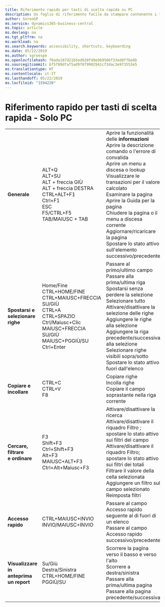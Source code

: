 ```yaml
---
title: Riferimento rapido per tasti di scelta rapida su PC
description: Un foglio di riferimento facile da stampare contenente i tasti di scelta rapida più utilizzati per utenti di PC.
author: SorenGP
ms.service: dynamics365-business-central
ms.topic: article
ms.devlang: na
ms.tgt_pltfrm: na
ms.workload: na
ms.search.keywords: accessibility, shortcuts, keyboarding
ms.date: 05/22/2019
ms.author: sgroespe
ms.openlocfilehash: f0ada187d21b5ed920fd9e969586f33ed0ffbe8b
ms.sourcegitcommit: bf5f89dfaf5ad9f8f9902941cf3dac3e9f3553e5
ms.translationtype: HT
ms.contentlocale: it-IT
ms.lasthandoff: 05/22/2019
ms.locfileid: "1594220"
---
```

# <a name="keyboard-quick-reference---pc-only"></a>Riferimento rapido per tasti di scelta rapida - Solo PC

||||  
|----------------|-----------|----------------|
|**Generale**|ALT+Q<br />ALT+SU<br />ALT + freccia GIÙ<br />ALT + freccia DESTRA<br />CTRL+ALT+F1<br />Ctrl+F1<br />ESC<br />F5/CTRL+F5<br />TAB/MAIUSC + TAB<br />|Aprire la funzionalità delle **informazioni**<br />Aprire la descrizione comando o l'errore di convalida<br />Aprire un menu a discesa o lookup<br />Visualizzare le transazioni per il valore calcolato<br />Esaminare la pagina<br />Aprire la Guida per la pagina<br />Chiudere la pagina o il menu a discesa corrente<br />Aggiornare/ricaricare la pagina<br />Spostare lo stato attivo sull'elemento successivo/precedente|
|**Spostarsi e<br />selezionare righe**| Home/Fine<br />CTRL+HOME/FINE <br />CTRL+MAIUSC+FRECCIA SU/GIÙ<br />CTRL+A <br />CTRL+SPAZIO<br />Ctrl/Maiusc+Clic<br />MAIUSC+FRECCIA SU/GIÙ<br />MAIUSC+PGGIÙ/SU<br />Ctrl+Enter| Passare al primo/ultimo campo<br />Passare alla prima/ultima riga<br />Spostarsi senza perdere la selezione<br />Selezionare tutto<br />Attivare/disattivare la selezione delle righe<br /> Aggiungere le righe alla selezione<br />Aggiungere la riga precedente/successiva alla selezione<br />Selezionare righe visibili sopra/sotto <br />Spostare lo stato attivo fuori dall'elenco|
|**Copiare e incollare**|CTRL+C<br />CTRL+V<br />F8|Copiare righe<br />Incolla righe<br />Copiare il campo soprastante nella riga corrente|
|**Cercare, filtrare <br />e ordinare**|F3<br />Shift+F3<br />Ctrl+Shift+F3<br />Alt+F3<br />MAIUSC+ALT+F3<br />Ctrl+Alt+Maiusc+F3|Attivare/disattivare la ricerca<br />Attivare/disattivare il riquadro Filtro	; spostare lo stato attivo sui filtri del campo<br />Attivare/disattivare il riquadro Filtro; spostare lo stato attivo sui filtri dei totali<br />Filtrare il valore della cella selezionata<br />Aggiungere un filtro sul campo selezionato<br />Reimposta filtri|
|**Accesso rapido**|CTRL+MAIUSC+INVIO<br />INVIO/MAIUSC+INVIO|Passare al campo Accesso rapido seguente al di fuori di un elenco<br />Passare al campo Accesso rapido successivo/precedente|
|**Visualizzare in anteprima un report**|Su/Giù<br />Destra/Sinistra<br />CTRL+HOME/FINE<br />PGGIÙ/SU|Scorrere la pagina verso il basso e verso l'alto<br />Scorrere a destra/sinistra <br />Passare alla prima/ultima pagina<br />Passare alla pagina precedente/successiva|
